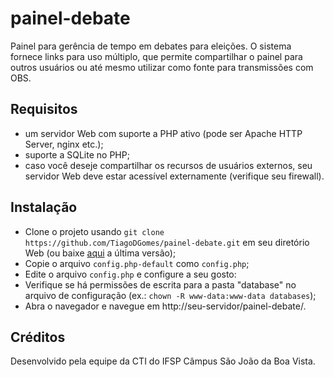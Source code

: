 # painel-debate

Painel para gerência de tempo em debates para eleições. O sistema fornece links para uso múltiplo, que permite compartilhar o painel para outros usuários ou até mesmo utilizar como fonte para transmissões com OBS.

## Requisitos

- um servidor Web com suporte a PHP ativo (pode ser Apache HTTP Server, nginx etc.);
- suporte a SQLite no PHP;
- caso você deseje compartilhar os recursos de usuários externos, seu servidor Web deve estar acessível externamente (verifique seu firewall).

## Instalação

- Clone o projeto usando `git clone https://github.com/TiagoDGomes/painel-debate.git` em seu diretório Web (ou baixe [aqui](https://github.com/TiagoDGomes/painel-debate/releases/latest) a última versão);
- Copie o arquivo `config.php-default` como `config.php`;
- Edite o arquivo `config.php` e configure a seu gosto:
- Verifique se há permissões de escrita para a pasta "database" no arquivo de configuração (ex.: `chown -R www-data:www-data databases`);
- Abra o navegador e navegue em http://seu-servidor/painel-debate/.

## Créditos

Desenvolvido pela equipe da CTI do IFSP Câmpus São João da Boa Vista.

